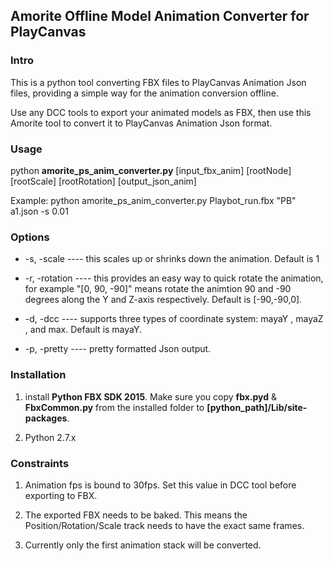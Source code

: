 ## Amorite Offline Model Animation Converter for PlayCanvas

### Intro

This is a python tool converting FBX files to PlayCanvas Animation Json files, providing a simple way for the animation conversion offline.

Use any DCC tools to export your animated models as FBX, then use this Amorite tool to convert it to PlayCanvas Animation Json format.

### Usage

python **amorite_ps_anim_converter.py** [input_fbx_anim] [rootNode] [rootScale] [rootRotation] [output_json_anim]

Example: python amorite_ps_anim_converter.py Playbot_run.fbx "PB" a1.json -s 0.01

### Options

- -s, -scale ---- this scales up or shrinks down the animation. Default is 1

- -r, -rotation ---- this provides an easy way to quick rotate the animation, for example "[0, 90, -90]" means rotate the animtion 90 and -90 degrees along the Y and Z-axis respectively. Default is [-90,-90,0].

- -d, -dcc ---- supports three types of coordinate system: mayaY , mayaZ , and max. Default is mayaY.

- -p, -pretty ---- pretty formatted Json output.

### Installation

1. install **Python FBX SDK 2015**. Make sure you copy **fbx.pyd** & **FbxCommon.py** from the installed folder to **[python_path]/Lib/site-packages**.

2. Python 2.7.x

### Constraints

1. Animation fps is bound to 30fps. Set this value in DCC tool before exporting to FBX.

2. The exported FBX needs to be baked. This means the Position/Rotation/Scale track needs to have the exact same frames.

3. Currently only the first animation stack will be converted.
